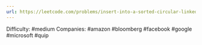 ```yaml
---
url: https://leetcode.com/problems/insert-into-a-sorted-circular-linked-list
---
```


Difficulty: #medium
Companies: #amazon #bloomberg #facebook #google #microsoft #quip